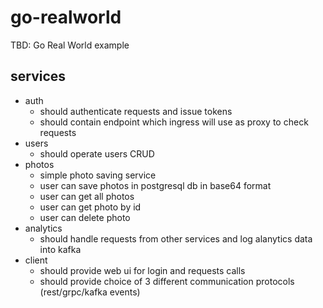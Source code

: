 # go-realworld

TBD: Go Real World example

## services

- auth
  - should authenticate requests and issue tokens
  - should contain endpoint which ingress will use as proxy to check requests
- users
  - should operate users CRUD
- photos
  - simple photo saving service
  - user can save photos in postgresql db in base64 format
  - user can get all photos
  - user can get photo by id
  - user can delete photo
- analytics
  - should handle requests from other services and log alanytics data into kafka
- client
  - should provide web ui for login and requests calls
  - should provide choice of 3 different communication protocols (rest/grpc/kafka events)
